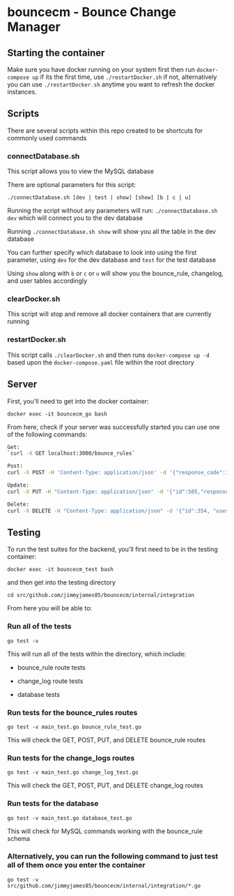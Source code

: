 # bouncecm - Bounce Change Manager

## Starting the container

Make sure you have docker running on your system first
then run `docker-compose up` if its the first time, use `./restartDocker.sh` if not,
alternatively you can use `./restartDocker.sh` anytime you want to refresh the docker instances.

## Scripts

There are several scripts within this repo created to be shortcuts for commonly used commands

### connectDatabase.sh

This script allows you to view the MySQL database

There are optional parameters for this script:

`./connectDatabase.sh [dev | test | show] [show] [b | c | u]`

Running the script without any parameters will run: `./connectDatabase.sh dev` which will connect you to the dev database

Running `./connectDatabase.sh show` will show you all the table in the dev database

You can further specify which database to look into using the first parameter, using `dev` for the dev database and `test` for the test database

Using `show` along with `b` or `c` or `u` will show you the bounce_rule, changelog, and user tables accordingly

### clearDocker.sh

This script will stop and remove all docker containers that are currently running

### restartDocker.sh

This script calls `./clearDocker.sh` and then runs `docker-compose up -d` based upon the `docker-compose.yaml` file within the root directory

## Server

First, you'll need to get into the docker container:

`docker exec -it bouncecm_go bash`

From here, check if your server was successfully started you can use one of the following commands:

```bash
Get:
`curl -X GET localhost:3000/bounce_rules`
```

```bash
Post:
curl -X POST -H 'Content-Type: application/json' -d '{"response_code":123, "enhanced_code":"1.2.4", "regex":"testing", "priority":123, "description":"This is for testing", "bounce_action":"AUTOINCREMETTESTING"}' localhost:3000/ bounce_rules/
```

```bash
Update:
curl -X PUT -H "Content-Type: application/json" -d '{"id":505,"response_code":123,"enhanced_code":"1.2.4","regex":"testing","priority":123,"description":"This is for testing","bounce_action":"AUTOINCREMETTESTING","user_id":0,"comment":"something"}' localhost:3000/bounce_rules/505
```

```bash
Delete:
curl -X DELETE -H "Content-Type: application/json" -d '{"id":354, "user_id":1, "created_at":999999, "comment":"DEletetesting",  "response_code":123, "enhanced_code":"1.2.4", "regex":"testing", "priority":123, "description":"This is for testing", "bounce_action":"PUTTESTING"}' localhost:3000/bounce_rules/354
```

## Testing

To run the test suites for the backend, you'll first need to be in the testing container:

`docker exec -it bouncecm_test bash`

and then get into the testing directory

`cd src/github.com/jimmyjames85/bouncecm/internal/integration`

From here you will be able to:

### Run all of the tests

`go test -v`

This will run all of the tests within the directory, which include:

- bounce_rule route tests

- change_log route tests

- database tests

### Run tests for the bounce_rules routes

`go test -v main_test.go bounce_rule_test.go`

This will check the GET, POST, PUT, and DELETE bounce_rule routes

### Run tests for the change_logs routes

`go test -v main_test.go change_log_test.go`

This will check the GET, POST, PUT, and DELETE change_log routes

### Run tests for the database

`go test -v main_test.go database_test.go`

This will check for MySQL commands working with the bounce_rule schema

### Alternatively, you can run the following command to just test all of them once you enter the container

`go test -v src/github.com/jimmyjames85/bouncecm/internal/integration/*.go`
